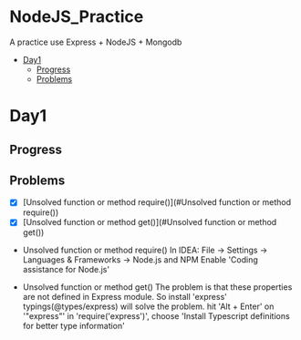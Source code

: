# NodeJS_Practice
A practice use Express + NodeJS + Mongodb

- [Day1](#Day1)
  - [Progress](#Progress)
  - [Problems](#Problems)

# Day1
## Progress
## Problems
-[x] [Unsolved function or method require()](#Unsolved function or method require())
-[x] [Unsolved function or method get()](#Unsolved function or method get())

- Unsolved function or method require()
In IDEA: File -> Settings -> Languages & Frameworks -> Node.js and NPM
Enable 'Coding assistance for Node.js'

- Unsolved function or method get()
The problem is that these properties are not defined in Express module. So install 'express' typings(@types/express) will solve the problem.
hit 'Alt + Enter' on '"express"' in 'require('express')', choose 'Install Typescript definitions for better type information'
